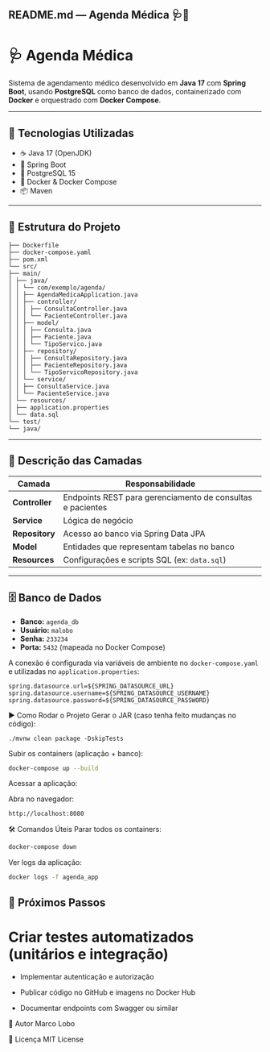 ## README.md — Agenda Médica 🩺📅

# 🩺 Agenda Médica

Sistema de agendamento médico desenvolvido em **Java 17** com **Spring Boot**, usando **PostgreSQL** como banco de dados, containerizado com **Docker** e orquestrado com **Docker Compose**.

---

## 🚀 Tecnologias Utilizadas

- ☕ Java 17 (OpenJDK)
- 🌱 Spring Boot
- 🐘 PostgreSQL 15
- 🐳 Docker & Docker Compose
- 📦 Maven

---

## 📂 Estrutura do Projeto
```
├── Dockerfile
├── docker-compose.yaml
├── pom.xml
└── src/
├── main/
│ ├── java/
│ │ └── com/exemplo/agenda/
│ │ ├── AgendaMedicaApplication.java
│ │ ├── controller/
│ │ │ ├── ConsultaController.java
│ │ │ └── PacienteController.java
│ │ ├── model/
│ │ │ ├── Consulta.java
│ │ │ ├── Paciente.java
│ │ │ └── TipoServico.java
│ │ ├── repository/
│ │ │ ├── ConsultaRepository.java
│ │ │ ├── PacienteRepository.java
│ │ │ └── TipoServicoRepository.java
│ │ └── service/
│ │ ├── ConsultaService.java
│ │ └── PacienteService.java
│ └── resources/
│ ├── application.properties
│ └── data.sql
└── test/
└── java/
```
---

## 🧩 Descrição das Camadas

| Camada      | Responsabilidade                                      |
| ----------- | ---------------------------------------------------- |
| **Controller** | Endpoints REST para gerenciamento de consultas e pacientes |
| **Service**    | Lógica de negócio                                    |
| **Repository** | Acesso ao banco via Spring Data JPA                 |
| **Model**      | Entidades que representam tabelas no banco          |
| **Resources**  | Configurações e scripts SQL (ex: `data.sql`)         |

---

## 🗄️ Banco de Dados

- **Banco:** `agenda_db`  
- **Usuário:** `malobo`  
- **Senha:** `233234`  
- **Porta:** `5432` (mapeada no Docker Compose)

A conexão é configurada via variáveis de ambiente no `docker-compose.yaml` e utilizadas no `application.properties`:

```properties
spring.datasource.url=${SPRING_DATASOURCE_URL}
spring.datasource.username=${SPRING_DATASOURCE_USERNAME}
spring.datasource.password=${SPRING_DATASOURCE_PASSWORD}
```
▶️ Como Rodar o Projeto
Gerar o JAR (caso tenha feito mudanças no código):
```
./mvnw clean package -DskipTests
```
Subir os containers (aplicação + banco):

```bash
docker-compose up --build
```
Acessar a aplicação:

Abra no navegador:

```arduino
http://localhost:8080
```
🛠️ Comandos Úteis
Parar todos os containers:

```bash
docker-compose down
```
Ver logs da aplicação:

```bash
docker logs -f agenda_app
```
## 🎯 Próximos Passos
# Criar testes automatizados (unitários e integração)

- Implementar autenticação e autorização

- Publicar código no GitHub e imagens no Docker Hub

- Documentar endpoints com Swagger ou similar

👤 Autor
Marco Lobo

📄 Licença
MIT License
